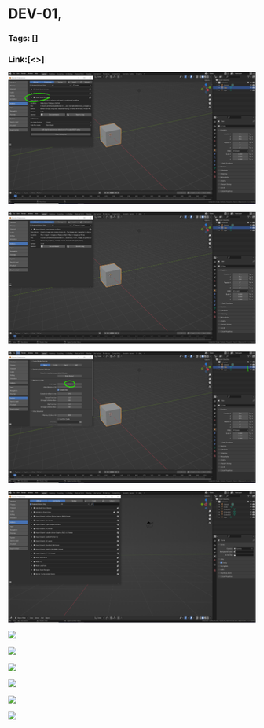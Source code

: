 # DEV-01,
### Tags: []
### Link:[<>]

![](../images/DEV-01/DEV-01-A1.png)

![](../images/DEV-01/DEV-01-A2.png)

![](../images/DEV-01/DEV-01-A3.png)

![](../images/DEV-01/DEV-01-A4.png)

![](../images/DEV-01/DEV-01-A5.png)

![](../images/DEV-01/DEV-01-A6.png)

![](../images/DEV-01/DEV-01-A7.png)

![](../images/DEV-01/DEV-01-A8.png)

![](../images/DEV-01/DEV-01-A9.png)

![](../images/DEV-01/DEV-01-A10.png)

